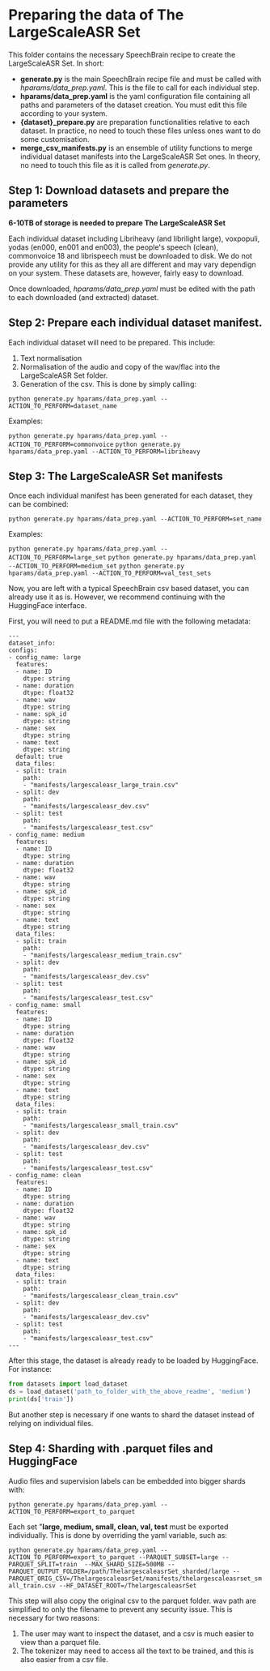 # Preparing the data of The LargeScaleASR Set

This folder contains the necessary SpeechBrain recipe to create the LargeScaleASR
Set. In short:
- **generate.py** is the main SpeechBrain recipe file and must be called with *hparams/data_prep.yaml*. This is the file to call for each individual step.
- **hparams/data_prep.yaml** is the yaml configuration file containing all paths and parameters of the dataset creation. You must edit this file according to your system.
- **{dataset}_prepare.py** are preparation functionalities relative to each dataset. In practice, no need to touch these files unless ones want to do some customisation.
- **merge_csv_manifests.py** is an ensemble of utility functions to merge individual dataset manifests into the LargeScaleASR Set ones. In theory, no need to touch this file as it is called from *generate.py*.

## Step 1: Download datasets and prepare the parameters

**6-10TB of storage is needed to prepare The LargeScaleASR Set**

Each individual dataset including Libriheavy (and librilight large), voxpopuli, yodas (en000, en001 and en003), the people's speech (clean), commonvoice 18 and librispeech must be downloaded to disk. We do not provide any utility for this as they all are different and may vary dependign on your system. These datasets are, however, fairly easy to download.

Once downloaded, *hparams/data_prep.yaml* must be edited with the path to each downloaded (and extracted) dataset.

## Step 2: Prepare each individual dataset manifest.

Each individual dataset will need to be prepared. This include:
1. Text normalisation
2. Normalisation of the audio and copy of the wav/flac into the LargeScaleASR Set folder.
3. Generation of the csv.
This is done by simply calling:

```python generate.py hparams/data_prep.yaml --ACTION_TO_PERFORM=dataset_name```

Examples:

```python generate.py hparams/data_prep.yaml --ACTION_TO_PERFORM=commonvoice```
```python generate.py hparams/data_prep.yaml --ACTION_TO_PERFORM=libriheavy```

## Step 3: The LargeScaleASR Set manifests

Once each individual manifest has been generated for each dataset, they can be combined:

```python generate.py hparams/data_prep.yaml --ACTION_TO_PERFORM=set_name```

Examples:

```python generate.py hparams/data_prep.yaml --ACTION_TO_PERFORM=large_set```
```python generate.py hparams/data_prep.yaml --ACTION_TO_PERFORM=medium_set```
```python generate.py hparams/data_prep.yaml --ACTION_TO_PERFORM=val_test_sets```

Now, you are left with a typical SpeechBrain csv based dataset, you can already use it as is.
However, we recommend continuing with the HuggingFace interface.

First, you will need to put a README.md file with the following metadata:

```
---
dataset_info:
configs:
- config_name: large
  features:
  - name: ID
    dtype: string
  - name: duration
    dtype: float32
  - name: wav
    dtype: string
  - name: spk_id
    dtype: string
  - name: sex
    dtype: string
  - name: text
    dtype: string
  default: true
  data_files:
  - split: train
    path:
    - "manifests/largescaleasr_large_train.csv"
  - split: dev
    path:
    - "manifests/largescaleasr_dev.csv"
  - split: test
    path:
    - "manifests/largescaleasr_test.csv"
- config_name: medium
  features:
  - name: ID
    dtype: string
  - name: duration
    dtype: float32
  - name: wav
    dtype: string
  - name: spk_id
    dtype: string
  - name: sex
    dtype: string
  - name: text
    dtype: string
  data_files:
  - split: train
    path:
    - "manifests/largescaleasr_medium_train.csv"
  - split: dev
    path:
    - "manifests/largescaleasr_dev.csv"
  - split: test
    path:
    - "manifests/largescaleasr_test.csv"
- config_name: small
  features:
  - name: ID
    dtype: string
  - name: duration
    dtype: float32
  - name: wav
    dtype: string
  - name: spk_id
    dtype: string
  - name: sex
    dtype: string
  - name: text
    dtype: string
  data_files:
  - split: train
    path:
    - "manifests/largescaleasr_small_train.csv"
  - split: dev
    path:
    - "manifests/largescaleasr_dev.csv"
  - split: test
    path:
    - "manifests/largescaleasr_test.csv"
- config_name: clean
  features:
  - name: ID
    dtype: string
  - name: duration
    dtype: float32
  - name: wav
    dtype: string
  - name: spk_id
    dtype: string
  - name: sex
    dtype: string
  - name: text
    dtype: string
  data_files:
  - split: train
    path:
    - "manifests/largescaleasr_clean_train.csv"
  - split: dev
    path:
    - "manifests/largescaleasr_dev.csv"
  - split: test
    path:
    - "manifests/largescaleasr_test.csv"
---
```

After this stage, the dataset is already ready to be loaded by HuggingFace. For instance:

```python
from datasets import load_dataset
ds = load_dataset('path_to_folder_with_the_above_readme', 'medium')
print(ds['train'])
```
But another step is necessary if one wants to
shard the dataset instead of relying on individual files.

## Step 4: Sharding with .parquet files and HuggingFace

Audio files and supervision labels can be embedded into bigger shards with:

```python generate.py hparams/data_prep.yaml --ACTION_TO_PERFORM=export_to_parquet```

Each set "**large, medium, small, clean, val, test** must be exported individually. This is done by overriding the yaml variable, such as:

```python generate.py hparams/data_prep.yaml --ACTION_TO_PERFORM=export_to_parquet --PARQUET_SUBSET=large --PARQUET_SPLIT=train  --MAX_SHARD_SIZE=500MB --PARQUET_OUTPUT_FOLDER=/path/ThelargescaleasrSet_sharded/large --PARQUET_ORIG_CSV=/ThelargescaleasrSet/manifests/thelargescaleasrset_small_train.csv --HF_DATASET_ROOT=/ThelargescaleasrSet```

This step will also copy the original csv to the parquet folder. wav path are simplified to only the filename to prevent any security issue. This is necessary for two reasons:
1. The user may want to inspect the dataset, and a csv is much easier to view than a parquet file.
2. The tokenizer may need to access all the text to be trained, and this is also easier from a csv file.
